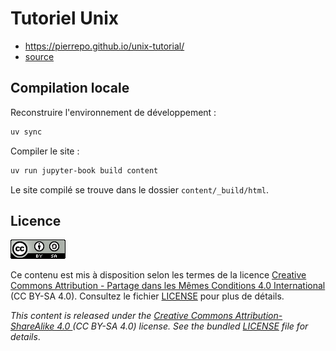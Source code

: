 # Tutoriel Unix

- https://pierrepo.github.io/unix-tutorial/
- [source](https://github.com/pierrepo/unix-tutorial)

## Compilation locale

Reconstruire l'environnement de développement :

```bash
uv sync
```

Compiler le site :

```bash
uv run jupyter-book build content
```

Le site compilé se trouve dans le dossier `content/_build/html`.


## Licence

![](content/img/CC-BY-SA.png)

Ce contenu est mis à disposition selon les termes de la licence [Creative Commons Attribution - Partage dans les Mêmes Conditions 4.0 International](https://creativecommons.org/licenses/by-sa/4.0/deed.fr) (CC BY-SA 4.0). Consultez le fichier [LICENSE](LICENSE) pour plus de détails.

*This content is released under the [Creative Commons Attribution-ShareAlike 4.0 ](https://creativecommons.org/licenses/by-sa/4.0/deed.en) (CC BY-SA 4.0) license. See the bundled [LICENSE](LICENSE) file for details*.